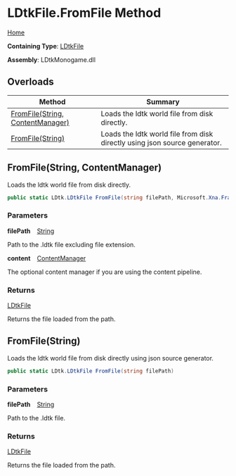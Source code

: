 # LDtkFile\.FromFile Method

[Home](../../../README.md)

**Containing Type**: [LDtkFile](../README.md)

**Assembly**: LDtkMonogame\.dll

## Overloads

| Method | Summary |
| ------ | ------- |
| [FromFile(String, ContentManager)](#2029094268) |  Loads the ldtk world file from disk directly\.  |
| [FromFile(String)](#1380513718) |  Loads the ldtk world file from disk directly using json source generator\.  |

<a id="2029094268"></a>

## FromFile\(String, ContentManager\) 

  
 Loads the ldtk world file from disk directly\. 

```csharp
public static LDtk.LDtkFile FromFile(string filePath, Microsoft.Xna.Framework.Content.ContentManager content)
```

### Parameters

**filePath** &ensp; [String](https://docs.microsoft.com/en-us/dotnet/api/system.string)

Path to the \.ldtk file excluding file extension\.

**content** &ensp; [ContentManager](https://docs.microsoft.com/en-us/dotnet/api/microsoft.xna.framework.content.contentmanager)

The optional content manager if you are using the content pipeline\.

### Returns

[LDtkFile](../README.md)

 Returns the file loaded from the path\. <a id="1380513718"></a>

## FromFile\(String\) 

  
 Loads the ldtk world file from disk directly using json source generator\. 

```csharp
public static LDtk.LDtkFile FromFile(string filePath)
```

### Parameters

**filePath** &ensp; [String](https://docs.microsoft.com/en-us/dotnet/api/system.string)

 Path to the \.ldtk file\. 

### Returns

[LDtkFile](../README.md)

 Returns the file loaded from the path\. 